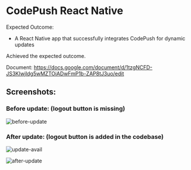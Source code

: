 # CodePush React Native


Expected Outcome:
- A React Native app that successfully integrates CodePush for dynamic updates

Achieved the expected outcome.


Document: https://docs.google.com/document/d/1tzgNCFD-JS3KIwjldg5wMZTOiADwFmP1b-ZAP8tJ3uo/edit

## Screenshots:

### Before update: (logout button is missing)
![before-update](https://github.com/somesh4545/cpjava11/assets/57597556/189e913d-2f18-4841-8008-2129d9100368)


### After update: (logout button is added in the codebase)

![update-avail](https://github.com/somesh4545/cpjava11/assets/57597556/b8c316fe-1da8-422d-b352-8443dbccb1c1)

![after-update](https://github.com/somesh4545/cpjava11/assets/57597556/37d7e9a7-7954-4f45-b0a0-c6cb0b1f869b)



